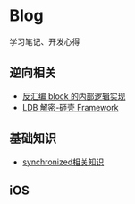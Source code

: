 # Blog
学习笔记、开发心得

## 逆向相关

- [反汇编 block 的内部逻辑实现](https://github.com/lixianshen/Blog/blob/master/2018-11-02-反汇编%20block%20的内部逻辑实现.md)
- [LDB 解密-砸壳 Framework](https://github.com/lixianshen/Blog/blob/master/2018-10-28-LDB%20解密-砸壳%20Framework.md)


## 基础知识

- [synchronized相关知识](http://lichengfublog.com/2018/04/23/synchronized相关知识/)

## iOS
